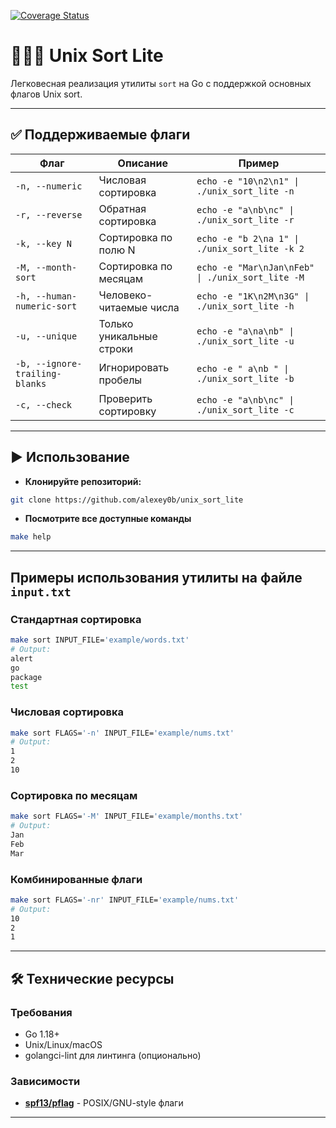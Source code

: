 [![Coverage Status](https://coveralls.io/repos/github/alexey0b/unix_sort_lite/badge.svg?branch=main)](https://coveralls.io/github/alexey0b/unix_sort_lite?branch=main)

# 🧘🏼‍♀️ Unix Sort Lite

Легковесная реализация утилиты `sort` на Go с поддержкой основных флагов Unix sort.

---

## ✅ Поддерживаемые флаги

| Флаг                           | Описание                 | Пример                                           |
| ------------------------------ | ------------------------ | ------------------------------------------------ |
| `-n, --numeric`                | Числовая сортировка      | `echo -e "10\n2\n1" \| ./unix_sort_lite -n`      |
| `-r, --reverse`                | Обратная сортировка      | `echo -e "a\nb\nc" \| ./unix_sort_lite -r`       |
| `-k, --key N`                  | Сортировка по полю N     | `echo -e "b 2\na 1" \| ./unix_sort_lite -k 2`    |
| `-M, --month-sort`             | Сортировка по месяцам    | `echo -e "Mar\nJan\nFeb" \| ./unix_sort_lite -M` |
| `-h, --human-numeric-sort`     | Человеко-читаемые числа  | `echo -e "1K\n2M\n3G" \| ./unix_sort_lite -h`    |
| `-u, --unique`                 | Только уникальные строки | `echo -e "a\na\nb" \| ./unix_sort_lite -u`       |
| `-b, --ignore-trailing-blanks` | Игнорировать пробелы     | `echo -e " a\nb " \| ./unix_sort_lite -b`        |
| `-c, --check`                  | Проверить сортировку     | `echo -e "a\nb\nc" \| ./unix_sort_lite -c`       |

---

## ▶️ Использование

- **Клонируйте репозиторий:**

```bash
git clone https://github.com/alexey0b/unix_sort_lite
```

- **Посмотрите все доступные команды**

```bash
make help
```

---

## Примеры использования утилиты на файле `input.txt`

### Стандартная сортировка

```bash
make sort INPUT_FILE='example/words.txt'
# Output:
alert
go
package
test
```

### Числовая сортировка

```bash
make sort FLAGS='-n' INPUT_FILE='example/nums.txt'
# Output:
1
2
10
```

### Сортировка по месяцам

```bash
make sort FLAGS='-M' INPUT_FILE='example/months.txt'
# Output:
Jan
Feb
Mar
```

### Комбинированные флаги

```bash
make sort FLAGS='-nr' INPUT_FILE='example/nums.txt'
# Output:
10
2
1
```

---

## 🛠️ Технические ресурсы

### Требования

- Go 1.18+
- Unix/Linux/macOS
- golangci-lint для линтинга (опционально)

### Зависимости

- **[spf13/pflag](https://github.com/spf13/pflag)** - POSIX/GNU-style флаги

---
